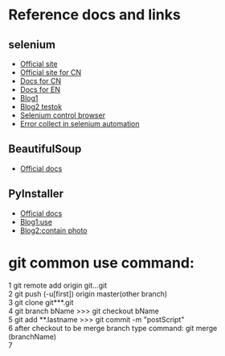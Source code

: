 # Reference docs and links #
## selenium ##
* [Official site](https://selenium-python.readthedocs.io/installation.html#introduction)
* [Official site for CN](https://selenium-python-zh.readthedocs.io/en/latest/)
* [Docs for CN](https://python-selenium-zh.readthedocs.io/zh_CN/latest/)
* [Docs for EN](https://seleniumhq.github.io/selenium/docs/api/py/index.html)
* [Blog1](https://www.cnblogs.com/chen0307/p/9956424.html)
* [Blog2 testok](https://blog.csdn.net/wtwcsdn123/article/details/82023720)
* [Selenium control browser](https://www.jianshu.com/p/7a4414082ce2)
* [Error collect in selenium automation](https://blog.csdn.net/zxy987872674/article/details/53141118)
## BeautifulSoup ##
* [Official docs](https://www.crummy.com/software/BeautifulSoup/bs4/doc/index.zh.html)
## PyInstaller ##
* [Official docs](https://pyinstaller.readthedocs.io/en/stable/#)
* [Blog1:use](https://blog.csdn.net/jirryzhang/article/details/78881512)
* [Blog2:contain photo](https://blog.csdn.net/MemoryD/article/details/83147300)

# git common use command: #
1 git remote add origin git...git  
2 git push (-u[first]) origin master(other branch)  
3 git clone git\*\*\*.git  
4 git branch bName  >>>  git checkout bName  
5 git add \*\*.lastname  >>> git commit -m  "postScript"  
6 after checkout to be merge branch type command: git merge (branchName)  
7 
